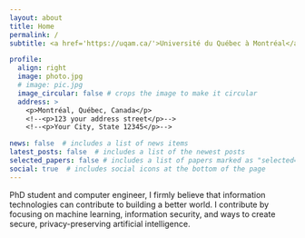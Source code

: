 ```yaml
---
layout: about
title: Home
permalink: /
subtitle: <a href='https://uqam.ca/'>Université du Québec à Montréal</a>

profile:
  align: right
  image: photo.jpg
  # image: pic.jpg
  image_circular: false # crops the image to make it circular
  address: >
    <p>Montréal, Québec, Canada</p>
    <!--<p>123 your address street</p>-->
    <!--<p>Your City, State 12345</p>-->

news: false  # includes a list of news items
latest_posts: false  # includes a list of the newest posts
selected_papers: false # includes a list of papers marked as "selected={true}"
social: true  # includes social icons at the bottom of the page
---
```


PhD student and computer engineer, I firmly believe that information technologies can contribute to building a better world. I contribute by focusing on machine learning, information security, and ways to create secure, privacy-preserving artificial intelligence.
